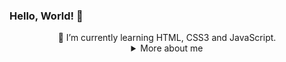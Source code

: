 ### Hello, World! 👋

<div align="center">
    🌱 I’m currently learning HTML, CSS3 and JavaScript.

<details>
    <summary>More about me</summary>
<div align="left">

``` js
const gustavo = {
    personal: {
        fullName: 'Gustavo Graeve',
        birthDate: '2004-05-09',
        interests: ['music', 'anime', 'movies','games', 'programming'],
        motivation: ['learning', 'learning', 'learning', 'learning', 'learning'];
    }
}
```
</div>
</details>

</div>
